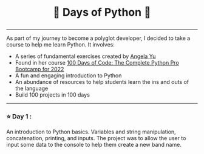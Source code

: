 # <p align="center"> 💯 Days of Python 🐍</p>
---
As part of my journey to become a polyglot developer, I decided to take a course to help me learn Python. It involves:
- A series of fundamental exercises created by [Angela Yu](https://github.com/angelabauer)
- Found in her course [100 Days of Code: The Complete Python Pro Bootcamp for 2022](https://www.udemy.com/course/100-days-of-code/)
- A fun and engaging introduction to Python
-  An abundance of resources to help students learn the ins and outs of the language
- Build 100 projects in 100 days
---

 ### ⭐️ Day 1 : 
An introduction to Python basics. Variables and string manipulation, concatenation, printing, and inputs. The project was to allow the user to input some data to the console to help them create a new band name.